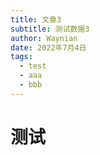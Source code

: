 ```yaml
---
title: 文章3
subtitle: 测试数据3
author: Waynian
date: 2022年7月4日
tags: 
  - test
  - aaa
  - bbb
---
```


# 测试